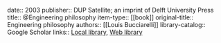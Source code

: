 date:: 2003
publisher:: DUP Satellite; an imprint of Delft University Press
title:: @Engineering philosophy
item-type:: [[book]]
original-title:: Engineering philosophy
authors:: [[Louis Bucciarelli]]
library-catalog:: Google Scholar
links:: [Local library](zotero://select/library/items/87X8TV6Y), [Web library](https://www.zotero.org/users/6520516/items/87X8TV6Y)
